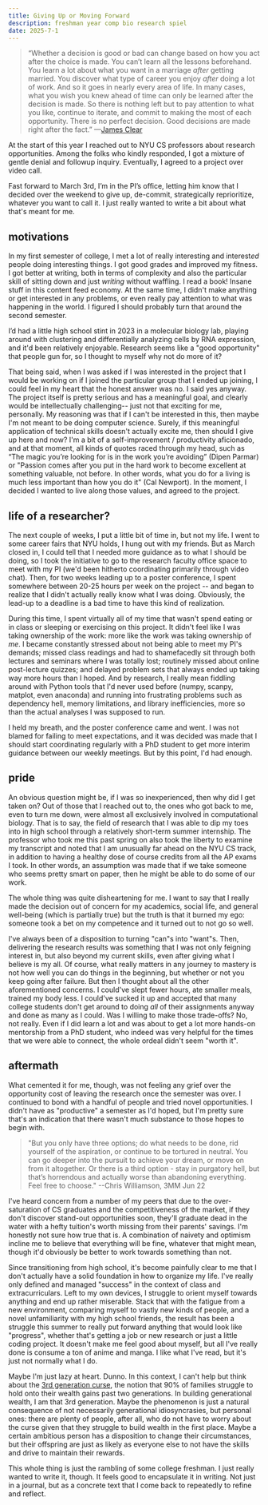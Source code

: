 ```yaml
---
title: Giving Up or Moving Forward
description: freshman year comp bio research spiel
date: 2025-7-1
---
```

> “Whether a decision is good or bad can change based on how you act after the choice is made.
> You can’t learn all the lessons beforehand. You learn a lot about what you want in a marriage _after_ getting married. You discover what type of career you enjoy _after_ doing a lot of work. And so it goes in nearly every area of life. In many cases, what you wish you knew ahead of time can only be learned after the decision is made.
> So there is nothing left but to pay attention to what you like, continue to iterate, and commit to making the most of each opportunity. There is no perfect decision. Good decisions are made right after the fact.” —[James Clear](https://jamesclear.com/3-2-1/february-13-2025#:~:text=%E2%80%9CWhether%20a%20decision,after%20the%20fact.%E2%80%9D)

At the start of this year I reached out to NYU CS professors about research opportunities. Among the folks who kindly responded, I got a mixture of gentle denial and followup inquiry. Eventually, I agreed to a project over video call.

Fast forward to March 3rd, I’m in the PI’s office, letting him know that I decided over the weekend to give up, de-commit, strategically reprioritize, whatever you want to call it. I just really wanted to write a bit about what that's meant for me.

## motivations

In my first semester of college, I met a lot of really interesting and interest*ed* people doing interesting things. I got good grades and improved my fitness. I got better at writing, both in terms of complexity and also the particular skill of sitting down and just _writing_ without waffling. I read a book! Insane stuff in this content feed economy. At the same time, I didn't make anything or get interested in any problems, or even really pay attention to what was happening in the world. I figured I should probably turn that around the second semester.

I’d had a little high school stint in 2023 in a molecular biology lab, playing around with clustering and differentially analyzing cells by RNA expression, and it'd been relatively enjoyable. Research seems like a "good opportunity" that people gun for, so I thought to myself why not do more of it?

That being said, when I was asked if I was interested in the project that I would be working on if I joined the particular group that I ended up joining, I could feel in my heart that the honest answer was no. I said yes anyway. The project itself is pretty serious and has a meaningful goal, and clearly would be intellectually challenging-- just not that exciting for me, personally. My reasoning was that if I can't be interested in this, then maybe I'm not meant to be doing computer science. Surely, if this meaningful application of technical skills doesn't actually excite me, then should I give up here and now? I'm a bit of a self-improvement / productivity aficionado, and at that moment, all kinds of quotes raced through my head, such as “The magic you’re looking for is in the work you’re avoiding” (Dipen Parmar) or "Passion comes after you put in the hard work to become excellent at something valuable, not before. In other words, what you do for a living is much less important than how you do it" (Cal Newport). In the moment, I decided I wanted to live along those values, and agreed to the project.

## life of a researcher?

The next couple of weeks, I put a little bit of time in, but not my life. I went to some career fairs that NYU holds, I hung out with my friends. But as March closed in, I could tell that I needed more guidance as to what I should be doing, so I took the initiative to go to the research faculty office space to meet with my PI (we'd been hitherto coordinating primarily through video chat). Then, for two weeks leading up to a poster conference, I spent somewhere between 20-25 hours per week on the project -- and began to realize that I didn't actually really know what I was doing. Obviously, the lead-up to a deadline is a bad time to have this kind of realization.

During this time, I spent virtually all of my time that wasn't spend eating or in class or sleeping or exercising on this project. It didn't feel like I was taking ownership of the work: more like the work was taking ownership of *me*. I became constantly stressed about not being able to meet my PI's demands; missed class readings and had to shamefacedly sit through both lectures and seminars where I was totally lost; routinely missed about online post-lecture quizzes; and delayed problem sets that always ended up taking way more hours than I hoped. And by research, I really mean fiddling around with Python tools that I'd never used before (numpy, scanpy, matplot, even anaconda) and running into frustrating problems such as dependency hell, memory limitations, and library inefficiencies, more so than the actual analyses I was supposed to run.

I held my breath, and the poster conference came and went. I was not blamed for failing to meet expectations, and it was decided was made that I should start coordinating regularly with a PhD student to get more interim guidance between our weekly meetings. But by this point, I'd had enough.

## pride

An obvious question might be, if I was so inexperienced, then why did I get taken on? Out of those that I reached out to, the ones who got back to me, even to turn me down, were almost all exclusively involved in computational biology. That is to say, the field of research that I was able to dip my toes into in high school through a relatively short-term summer internship. The professor who took me this past spring on also took the liberty to examine my transcript and noted that I am unusually far ahead on the NYU CS track, in addition to having a healthy dose of course credits from all the AP exams I took. In other words, an assumption was made that if we take someone who seems pretty smart on paper, then he might be able to do some of our work.

The whole thing was quite disheartening for me. I want to say that I really made the decision out of concern for my academics, social life, and general well-being (which is partially true) but the truth is that it burned my ego: someone took a bet on my competence and it turned out to not go so well.

I've always been of a disposition to turning "can"s into "want"s. Then, delivering the research results was something that I was not only feigning interest in, but also beyond my current skills, even after giving what I believe is my all. Of course, what really matters in any journey to mastery is not how well you can do things in the beginning, but whether or not you keep going after failure. But then I thought about all the other aforementioned concerns. I could've slept fewer hours, ate smaller meals, trained my body less. I could've sucked it up and accepted that many college students don't get around to doing *all* of their assignments anyway and done as many as I could. Was I willing to make those trade-offs? No, not really. Even if I did learn a lot and was about to get a lot more hands-on mentorship from a PhD student, who indeed was very helpful for the times that we were able to connect, the whole ordeal didn't seem "worth it".

## aftermath

What cemented it for me, though, was not feeling any grief over the opportunity cost of leaving the research once the semester was over. I continued to bond with a handful of people and tried novel opportunities. I didn't have as "productive" a semester as I'd hoped, but I'm pretty sure that's an indication that there wasn't much substance to those hopes to begin with.

> "But you only have three options; do what needs to be done, rid yourself of the aspiration, or continue to be tortured in neutral.
> You can go deeper into the pursuit to achieve your dream, or move on from it altogether.
> Or there is a third option - stay in purgatory hell, but that’s horrendous and actually worse than abandoning everything.
> Feel free to choose." --Chris Williamson, 3MM Jun 22

I've heard concern from a number of my peers that due to the over-saturation of CS graduates and the competitiveness of the market, if they don't discover stand-out opportunities soon, they'll graduate dead in the water with a hefty tuition's worth missing from their parents' savings. I'm honestly not sure how true that is. A combination of naivety and optimism incline me to believe that everything will be fine, whatever that might mean, though it'd obviously be better to work towards something than not.

Since transitioning from high school, it's become painfully clear to me that I don't actually have a solid foundation in how to organize my life. I've really only defined and managed "success" in the context of class and extracurriculars. Left to my own devices, I struggle to orient myself towards anything and end up rather miserable. Stack that with the fatigue from a new environment, comparing myself to vastly new kinds of people, and a novel unfamiliarity with my high school friends, the result has been a struggle this summer to really put forward anything that would look like "progress", whether that's getting a job or new research or just a little coding project. It doesn't make me feel good about myself, but all I've really done is consume a ton of anime and manga. I like what I've read, but it's just not normally what I do.

Maybe I'm just lazy at heart. Dunno. In this context, I can't help but think about the [3rd generation curse](https://www.cfainstitute.org/insights/articles/third-generation-wealth-curse-advisor-solutions), the notion that 90% of families struggle to hold onto their wealth gains past two generations. In building generational wealth, I am that 3rd generation. Maybe the phenomenon is just a natural consequence of not necessarily generational idiosyncrasies, but personal ones: there are plenty of people, after all, who do not have to worry about the curse given that they struggle to build wealth in the first place. Maybe a certain ambitious person has a disposition to change their circumstances, but their offspring are just as likely as everyone else to not have the skills and drive to maintain their rewards.

This whole thing is just the rambling of some college freshman. I just really wanted to write it, though. It feels good to encapsulate it in writing. Not just in a journal, but as a concrete text that I come back to repeatedly to refine and reflect.
